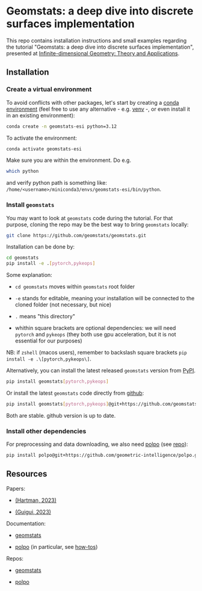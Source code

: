 # Geomstats: a deep dive into discrete surfaces implementation

This repo contains installation instructions and small examples regarding the tutorial "Geomstats: a deep dive into discrete surfaces implementation", presented at [Infinite-dimensional Geometry: Theory and Applications](https://www.esi.ac.at/events/e550/).


## Installation

### Create a virtual environment

To avoid conflicts with other packages, let's start by creating a [conda environment](https://docs.conda.io/projects/conda/en/latest/user-guide/tasks/manage-environments.html) (feel free to use any alternative - e.g. [venv](https://docs.python.org/3/library/venv.html) -, or even install it in an existing environment):

```bash
conda create -n geomstats-esi python=3.12
```

To activate the environment:

```bash
conda activate geomstats-esi
```

Make sure you are within the environment. Do e.g.

```bash
which python
```

and verify python path is something like: `/home/<username>/miniconda3/envs/geomstats-esi/bin/python`.



### Install `geomstats`


You may want to look at `geomstats` code during the tutorial. For that purpose, cloning the repo may be the best way to bring `geomstats` locally:

```bash
git clone https://github.com/geomstats/geomstats.git
```


Installation can be done by:

```bash
cd geomstats
pip install -e .[pytorch,pykeops]
```

Some explanation:

* `cd geomstats` moves within `geomstats` root folder

* `-e` stands for editable, meaning your installation will be connected to the cloned folder (not necessary, but nice)

* `.` means "this directory"

* whithin square brackets are optional dependencies: we will need `pytorch` and `pykeops` (they both use gpu acceleration, but it is not essential for our purposes)


NB: if `zshell` (macos users), remember to backslash square brackets `pip install -e .\[pytorch,pykeops\]`.



Alternatively, you can install the latest released `geomstats` version from [PyPI](https://pypi.org/project/geomstats/).

```bash
pip install geomstats[pytorch,pykeops]
```

Or install the latest `geomstats` code directly from [github](https://github.com/geomstats/geomstats):



```bash
pip install geomstats[pytorch,pykeops]@git+https://github.com/geomstats/geomstats.git@main
```

Both are stable. github version is up to date.


### Install other dependencies


For preprocessing and data downloading, we also need [polpo](https://geometric-intelligence.github.io/polpo/index.html) (see [repo](https://github.com/geometric-intelligence/polpo)):



```bash
pip install polpo@git+https://github.com/geometric-intelligence/polpo.git@main
```



## Resources


Papers:

* [(Hartman, 2023)](https://link.springer.com/article/10.1007/s11263-022-01743-0)

* [(Guigui, 2023)](https://ieeexplore.ieee.org/document/10063225)



Documentation:

* [geomstats](https://geomstats.github.io/)

* [polpo](https://geometric-intelligence.github.io/polpo/) (in particular, see [how-tos](https://geometric-intelligence.github.io/polpo/how_to/index.html))


Repos:

* [geomstats](https://github.com/geomstats/geomstats)

* [polpo](https://github.com/geometric-intelligence/polpo)



